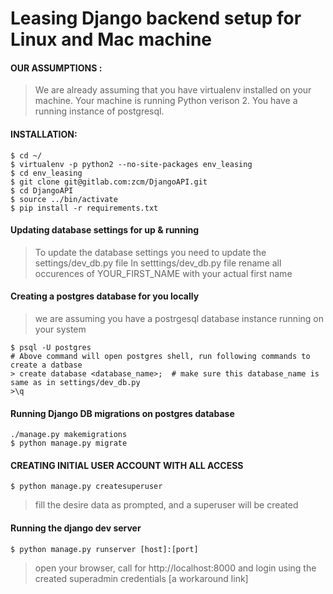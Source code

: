  Leasing Django backend setup for Linux and Mac machine
 =========================================================

#### OUR ASSUMPTIONS : ####
> We are already assuming that you have virtualenv installed on your machine.
> Your machine is running Python verison 2.
> You have a running instance of postgresql.

#### INSTALLATION: ####
```
$ cd ~/
$ virtualenv -p python2 --no-site-packages env_leasing
$ cd env_leasing
$ git clone git@gitlab.com:zcm/DjangoAPI.git
$ cd DjangoAPI
$ source ../bin/activate
$ pip install -r requirements.txt
```
#### Updating database settings for up & running ####
> To update the database settings you need to update the settings/dev_db.py  file
> In setttings/dev_db.py file rename all occurences of  YOUR_FIRST_NAME  with your actual first name

#### Creating a postgres database for you locally  ####
> we are assuming you have a postrgesql database  instance running on your system
```
$ psql -U postgres
# Above command will open postgres shell, run following commands to create a datbase
> create database <database_name>;  # make sure this database_name is same as in settings/dev_db.py
>\q
```
#### Running Django DB migrations on postgres database ####
```
./manage.py makemigrations
$ python manage.py migrate
```
#### CREATING INITIAL USER ACCOUNT WITH ALL ACCESS ####
```
$ python manage.py createsuperuser
```
>  fill the desire data as prompted, and a superuser will be created


#### Running the django dev server ####
```
$ python manage.py runserver [host]:[port]
```

> open your browser, call for http://localhost:8000
> and login using the created superadmin credentials
[a workaround link]